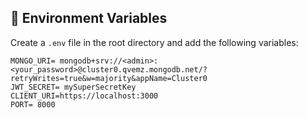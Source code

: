 ## 🔑 Environment Variables

Create a `.env` file in the root directory and add the following variables:

```env
MONGO_URI= mongodb+srv://<admin>:<your_password>@cluster0.qvemz.mongodb.net/?retryWrites=true&w=majority&appName=Cluster0
JWT_SECRET= mySuperSecretKey
CLIENT_URI=https://localhost:3000
PORT= 8000
